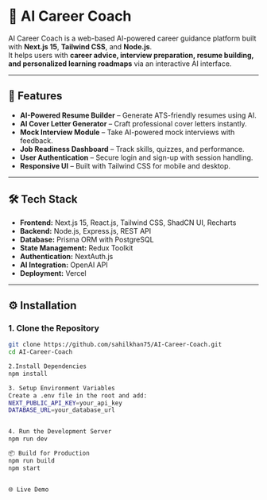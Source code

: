 
# 🤖 AI Career Coach

AI Career Coach is a web-based AI-powered career guidance platform built with **Next.js 15**, **Tailwind CSS**, and **Node.js**.  
It helps users with **career advice, interview preparation, resume building, and personalized learning roadmaps** via an interactive AI interface.

---

## 🚀 **Features**
- **AI-Powered Resume Builder** – Generate ATS-friendly resumes using AI.
- **AI Cover Letter Generator** – Craft professional cover letters instantly.
- **Mock Interview Module** – Take AI-powered mock interviews with feedback.
- **Job Readiness Dashboard** – Track skills, quizzes, and performance.
- **User Authentication** – Secure login and sign-up with session handling.
- **Responsive UI** – Built with Tailwind CSS for mobile and desktop.

---

## 🛠 **Tech Stack**
- **Frontend:** Next.js 15, React.js, Tailwind CSS, ShadCN UI, Recharts
- **Backend:** Node.js, Express.js, REST API
- **Database:** Prisma ORM with PostgreSQL
- **State Management:** Redux Toolkit
- **Authentication:** NextAuth.js
- **AI Integration:** OpenAI API
- **Deployment:** Vercel

---

## ⚙️ **Installation**

### **1. Clone the Repository**
```bash
git clone https://github.com/sahilkhan75/AI-Career-Coach.git
cd AI-Career-Coach

2.Install Dependencies
npm install

3. Setup Environment Variables
Create a .env file in the root and add:
NEXT_PUBLIC_API_KEY=your_api_key
DATABASE_URL=your_database_url


4. Run the Development Server
npm run dev

📦 Build for Production
npm run build
npm start


🌐 Live Demo



